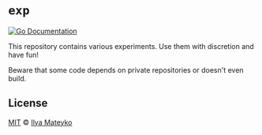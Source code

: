 # `exp`

[![Go
Documentation](https://godocs.io/go.astrophena.name/exp?status.svg)](https://godocs.io/go.astrophena.name/exp)

This repository contains various experiments. Use them with discretion and have fun!

Beware that some code depends on private repositories or doesn't even build.

## License

[MIT](LICENSE.md) © [Ilya Mateyko](https://github.com/astrophena)
